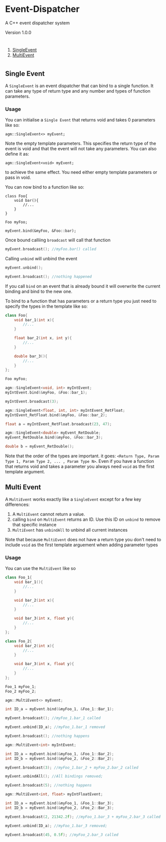 # Event-Dispatcher
A C++ event dispatcher system

Version 1.0.0

#

1. [SingleEvent](#SE)
2. [MultiEvent](#ME)

#

## <a name="SE"></a> Single Event
A ```SingleEvent``` is an event dispatcher that can bind to a single function. It can take any type of return type and any number and types of function parameters.

### Usage
You can initialise a ```Single Event``` that returns void and takes 0 parameters like so:
```C+++
agm::SingleEvent<> myEvent;
```
Note the empty template parameters. This specifies the return type of the event is void and that the event will not take any parameters.
You can also define it as:
```C+++
agm::SingleEvent<void> myEvent;
```
to achieve the same effect. You need either empty template parameters or pass in void.

You can now bind to a function like so:
```C+++
class Foo{
	void bar(){
		//...
	}
}

Foo myFoo;

myEvent.bind(&myFoo, &Foo::bar);
```

Once bound calliing ```broadcast``` will call that function
```C++
myEvent.broadcast(); //myFoo.bar() called
```

Calling ```unbind``` will unbind the event
```C++
myEvent.unbind();

myEvent.broadcast(); //nothing happened
```

If you call ```bind``` on an event that is already bound it will overwrite the current binding and bind to the new one.

To bind to a function that has parameters or a return type you just need to specify the types in the template like so:
```C++
class Foo{
	void bar_1(int x){
		//...
	}

	float bar_2(int x, int y){
		//...
	}

	double bar_3(){
		//...
	}
};

Foo myFoo;

agm::SingleEvent<void, int> myIntEvent;
myIntEvent.bind(&myFoo, &Foo::bar_1);

myIntEvent.broadcast(3);

agm::SingleEvent<float, int, int> myIntEvent_RetFloat;
myIntEvent_RetFloat.bind(&myFoo, &Foo::bar_2);

float a = myIntEvent_RetFloat.broadcast(23, 47);

agm::SingleEvent<double> myEvent_RetDouble;
myEvent_RetDouble.bind(&myFoo, &Foo::bar_3);

double b = myEvent_RetDouble();
```

Note that the order of the types are important. it goes: ```<Return Type, Param Type 1, Param Type 2, ... , Param Type N>```.
Even if you have a function that returns void and takes a parameter you always need ```void``` as the first template argument.

## <a name="ME"></a> Multi Event
A ```MultiEvent``` works exactly like a ```SingleEvent``` except for a few key differences:

1. A ```MultiEvent``` cannot return a value.
2. calling ```bind``` on ```MultiEvent``` returns an ID. Use this ID on ```unbind``` to remove that specific instance
3. ```MultiEvent``` has ```unbindAll``` to unbind all current instances

Note that because ```MultiEvent``` does not have a return type you don't need to include ```void``` as the first template arguement when adding parameter types

### Usage
You can use the ```MultiEvent``` like so
```C++
class Foo_1{
	void bar_1(){
		//...
	}

	void bar_2(int x){
		//...
	}

	void bar_3(int x, float y){
		//...
	}
};

class Foo_2{
	void bar_2(int x){
		//...
	}

	void bar_3(int x, float y){
		//...
	}
};

Foo_1 myFoo_1;
Foo_2 myFoo_2;

agm::MultiEvent<> myEvent;

int ID_a = myEvent.bind(&myFoo_1, &Foo_1::Bar_1);

myEvent.broadcast(); //myFoo_1.bar_1 called

myEvent.unbind(ID_a); //myFoo_1.bar_1 removed

myEvent.broadcast(); //nothing happens

agm::MultiEvent<int> myIntEvent;

int ID_a = myEvent.bind(&myFoo_1, &Foo_1::Bar_2);
int ID_b = myEvent.bind(&myFoo_2, &Foo_2::Bar_2);

myEvent.broadcast(3); //myFoo_1.bar_2 + myFoo_2.bar_2 called 

myEvent.unbindAll(); //All bindings removed;

myEvent.broadcast(5); //nothing happens

agm::MultiEvent<int, float> myIntFloatEvent;

int ID_a = myEvent.bind(&myFoo_1, &Foo_1::Bar_3);
int ID_b = myEvent.bind(&myFoo_2, &Foo_2::Bar_3);

myEvent.broadcast(2, 21342.2f); //myFoo_1.bar_3 + myFoo_2.bar_3 called 

myEvent.unbind(ID_a); //myFoo_1.bar_3 removed;

myEvent.broadcast(45, 0.5f); //myFoo_2.bar_3 called 
```